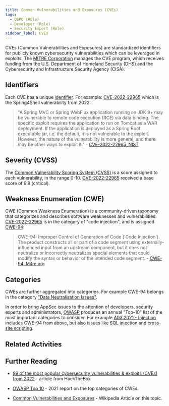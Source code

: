 ```yaml
---
title: Common Vulnerabilities and Exposures (CVEs)
tags: 
  - OSPO (Role)
  - Developer (Role)
  - Security Expert (Role)
sidebar_label: CVEs
---
```


CVEs (Common Vulnerabilities and Exposures) are standardized identifiers for publicly known cybersecurity vulnerabilities which can be leveraged in exploits. The [MITRE Corporation](https://www.mitre.org) manages the CVE program, which receives funding from the U.S. Department of Homeland Security (DHS) and the Cybersecurity and Infrastructure Security Agency (CISA).

## Identifiers

Each CVE has a unique [identifier](https://en.wikipedia.org/wiki/Common_Vulnerabilities_and_Exposures#CVE_identifiers).  For example: [CVE-2022-22965](https://nvd.nist.gov/vuln/detail/cve-2022-22965) which is the Spring4Shell vulnerability from 2022:

> "A Spring MVC or Spring WebFlux application running on JDK 9+ may be vulnerable to remote code execution (RCE) via data binding. The specific exploit requires the application to run on Tomcat as a WAR deployment. If the application is deployed as a Spring Boot executable jar, i.e. the default, it is not vulnerable to the exploit. However, the nature of the vulnerability is more general, and there may be other ways to exploit it." - [CVE-2022-22965, NIST](https://nvd.nist.gov/vuln/detail/cve-2022-22965)

## Severity (CVSS)

The [Common Vulnerability Scoring System (CVSS)](https://en.wikipedia.org/wiki/Common_Vulnerability_Scoring_System) is a score assigned to each vulnerability, in the range 0-10.  [CVE-2022-22965](https://nvd.nist.gov/vuln/detail/cve-2022-22965) received a base score of 9.8 (critical).  

## Weakness Enumeration (CWE)

CWE (Common Weakness Enumeration) is a community-driven taxonomy that categorizes and describes software weaknesses and vulnerabilities.  [CVE-2022-22965](https://nvd.nist.gov/vuln/detail/cve-2022-22965) is in the category of "code injection", and is assigned [CWE-94](https://cwe.mitre.org/data/definitions/94.html):

> CWE-94: Improper Control of Generation of Code ('Code Injection').  The product constructs all or part of a code segment using externally-influenced input from an upstream component, but it does not neutralize or incorrectly neutralizes special elements that could modify the syntax or behavior of the intended code segment. - [CWE-94, Mitre.org](https://cwe.mitre.org/data/definitions/94.html)

## Categories

CWEs are further aggregated into categories.  For example CWE-94 belongs in the category ["Data Neutralisation Issues"](https://cwe.mitre.org/data/definitions/137.html).  

In order to bring AppSec issues to the attention of developers, security experts and administrators, [OWASP](https://owasp.org) produces an annual "Top-10" list of the most important categories to consider.  For example [A03:2021 - Injection](https://owasp.org/Top10/A03_2021-Injection/) includes CWE-94 from above, but also issues like [SQL injection](https://en.wikipedia.org/wiki/SQL_injection) and [cross-site scripting](https://en.wikipedia.org/wiki/Cross-site_scripting).

## Related Activities

<BokTagList tag="CVE (Artifact)" filter="Activities" />

## Further Reading

- [99 of the most popular cybersecurity vulnerabilities & exploits (CVEs) from 2022](https://www.hackthebox.com/blog/most-popular-cybersecurity-vulnerabilities-and-exploits-from-2022) - article from HackTheBox

- [OWASP Top 10](https://owasp.org/Top10/) - 2021 report on the top categories of CWEs.

- [Common Vulnerabilities and Exposures](https://en.wikipedia.org/wiki/Common_Vulnerabilities_and_Exposures) - Wikipedia Article on this topic.
